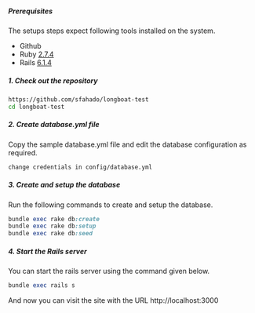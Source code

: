 ##### Prerequisites

The setups steps expect following tools installed on the system.

- Github
- Ruby [2.7.4](https://github.com/organization/project-name/blob/master/.ruby-version#L1)
- Rails [6.1.4](https://github.com/organization/project-name/blob/master/Gemfile#L12)

##### 1. Check out the repository

```bash
https://github.com/sfahado/longboat-test
cd longboat-test
```

##### 2. Create database.yml file

Copy the sample database.yml file and edit the database configuration as required.

```bash
change credentials in config/database.yml
```

##### 3. Create and setup the database

Run the following commands to create and setup the database.

```ruby
bundle exec rake db:create
bundle exec rake db:setup
bundle exec rake db:seed

```

##### 4. Start the Rails server

You can start the rails server using the command given below.

```ruby
bundle exec rails s
```

And now you can visit the site with the URL http://localhost:3000